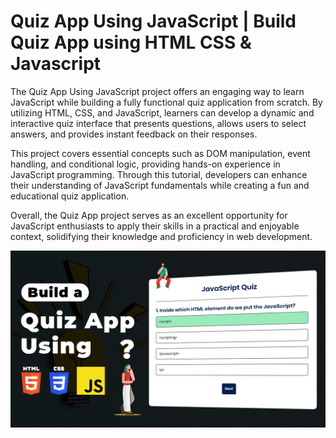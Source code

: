 # Quiz App Using JavaScript | Build Quiz App using HTML CSS & Javascript

The Quiz App Using JavaScript project offers an engaging way to learn JavaScript while building a fully functional quiz application from scratch. By utilizing HTML, CSS, and JavaScript, learners can develop a dynamic and interactive quiz interface that presents questions, allows users to select answers, and provides instant feedback on their responses.

This project covers essential concepts such as DOM manipulation, event handling, and conditional logic, providing hands-on experience in JavaScript programming. Through this tutorial, developers can enhance their understanding of JavaScript fundamentals while creating a fun and educational quiz application.

Overall, the Quiz App project serves as an excellent opportunity for JavaScript enthusiasts to apply their skills in a practical and enjoyable context, solidifying their knowledge and proficiency in web development.

![Quiz App](QuizApp.png)